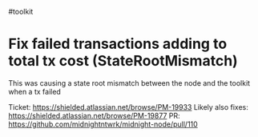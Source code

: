 #toolkit
# Fix failed transactions adding to total tx cost (StateRootMismatch)

This was causing a state root mismatch between the node and the toolkit when a tx failed

Ticket: https://shielded.atlassian.net/browse/PM-19933
Likely also fixes: https://shielded.atlassian.net/browse/PM-19877
PR: https://github.com/midnightntwrk/midnight-node/pull/110

